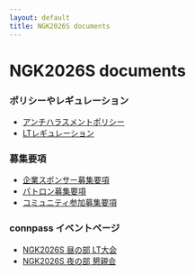 ```yaml
---
layout: default
title: NGK2026S documents
---
```


# NGK2026S documents

### ポリシーやレギュレーション
* [アンチハラスメントポリシー](anti-harassment-policy.html)
* [LTレギュレーション](lt_regulation.html)

### 募集要項
* [企業スポンサー募集要項](sponsors-prospectus.html)
* [パトロン募集要項](patron-prospectus.html)
* [コミュニティ参加募集要項](/community-prospectus.html)

### connpass イベントページ
* [NGK2026S 昼の部 LT大会]()
* [NGK2026S 夜の部 懇親会]()